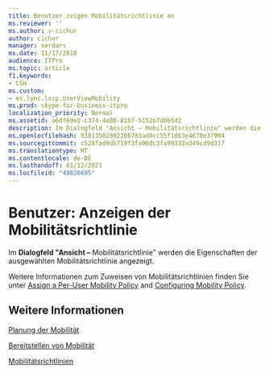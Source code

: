 ```yaml
---
title: Benutzer zeigen Mobilitätsrichtlinie an
ms.reviewer: ''
ms.author: v-cichur
author: cichur
manager: serdars
ms.date: 11/17/2018
audience: ITPro
ms.topic: article
f1.keywords:
- CSH
ms.custom:
- ms.lync.lscp.UserViewMobility
ms.prod: skype-for-business-itpro
localization_priority: Normal
ms.assetid: a6df69e2-c374-4a80-8197-5152b7d0b5d2
description: Im Dialogfeld "Ansicht – Mobilitätsrichtlinie" werden die Eigenschaften der ausgewählten Mobilitätsrichtlinie angezeigt.
ms.openlocfilehash: 93813502892206783ad0cc55f1d63e4678e37904
ms.sourcegitcommit: c528fad9db719f3fa96dc3fa99332a349cd9d317
ms.translationtype: MT
ms.contentlocale: de-DE
ms.lasthandoff: 01/12/2021
ms.locfileid: "49826695"
---
```

# <a name="users-view-mobility-policy"></a>Benutzer: Anzeigen der Mobilitätsrichtlinie

Im **Dialogfeld "Ansicht –** Mobilitätsrichtlinie" werden die Eigenschaften der ausgewählten Mobilitätsrichtlinie angezeigt.

Weitere Informationen zum Zuweisen von Mobilitätsrichtlinien finden Sie unter [Assign a Per-User Mobility Policy](https://technet.microsoft.com/library/d8bf997f-4bc7-48d3-973b-323505f55e9d.aspx) and [Configuring Mobility Policy](https://technet.microsoft.com/library/595536e0-9bb3-49a3-8d13-1a77351ebc62.aspx).

## <a name="see-also"></a>Weitere Informationen

[Planung der Mobilität](https://technet.microsoft.com/library/12000359-09b5-48f0-986d-fab3a1487f9c.aspx)

[Bereitstellen von Mobilität](https://technet.microsoft.com/library/f41e6b25-d2cd-43fd-a17b-22cfda8bcd4f.aspx)

[Mobilitätsrichtlinien](https://technet.microsoft.com/library/8caa5525-e16a-4e38-b3cd-acc0ae9ea375.aspx)
